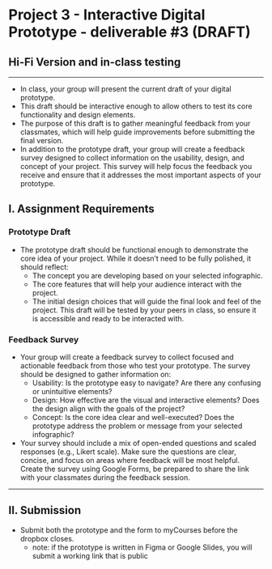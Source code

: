# Project 3 - Interactive Digital Prototype - deliverable #3 (DRAFT)
## Hi-Fi Version and in-class testing

---

- In class, your group will present the current draft of your digital prototype.
- This draft should be interactive enough to allow others to test its core functionality and design elements.
- The purpose of this draft is to gather meaningful feedback from your classmates, which will help guide improvements before submitting the final version.
- In addition to the prototype draft, your group will create a feedback survey designed to collect information on the usability, design, and concept of your project. This survey will help focus the feedback you receive and ensure that it addresses the most important aspects of your prototype.

## I. Assignment Requirements
### Prototype Draft
- The prototype draft should be functional enough to demonstrate the core idea of your project. While it doesn’t need to be fully polished, it should reflect:
  - The concept you are developing based on your selected infographic.
  - The core features that will help your audience interact with the project.
  - The initial design choices that will guide the final look and feel of the project.
This draft will be tested by your peers in class, so ensure it is accessible and ready to be interacted with.

### Feedback Survey
- Your group will create a feedback survey to collect focused and actionable feedback from those who test your prototype. The survey should be designed to gather information on:
  - Usability: Is the prototype easy to navigate? Are there any confusing or unintuitive elements?
  - Design: How effective are the visual and interactive elements? Does the design align with the goals of the project?
  - Concept: Is the core idea clear and well-executed? Does the prototype address the problem or message from your selected infographic?
- Your survey should include a mix of open-ended questions and scaled responses (e.g., Likert scale). Make sure the questions are clear, concise, and focus on areas where feedback will be most helpful. Create the survey using Google Forms, be prepared to share the link with your classmates during the feedback session.

---

## II. Submission
- Submit both the prototype and the form to myCourses before the dropbox closes.
  - note: if the prototype is written in Figma or Google Slides, you will submit a working link that is public 
